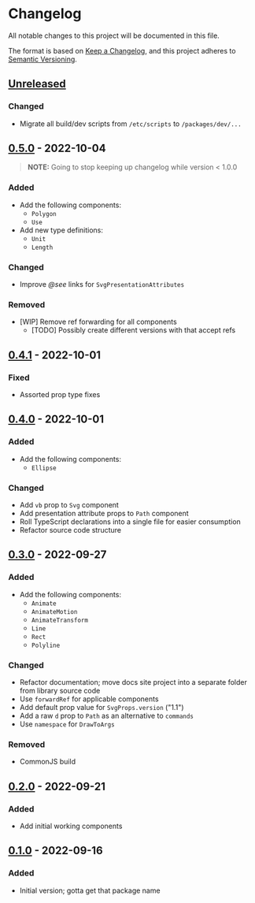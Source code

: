 # Changelog

All notable changes to this project will be documented in this file.

The format is based on [Keep a Changelog][keep-a-changelog], and this project adheres to [Semantic Versioning][semver].


## [Unreleased]
### Changed
- Migrate all build/dev scripts from `/etc/scripts` to `/packages/dev/...`


## [0.5.0] - 2022-10-04
> **NOTE:** Going to stop keeping up changelog while version &lt; 1.0.0
### Added
- Add the following components:
    - `Polygon`
    - `Use`
- Add new type definitions:
    - `Unit`
    - `Length`
### Changed
- Improve *@see* links for `SvgPresentationAttributes`
### Removed
- [WIP] Remove ref forwarding for all components
    - [TODO] Possibly create different versions with that accept refs


## [0.4.1] - 2022-10-01
### Fixed
- Assorted prop type fixes


## [0.4.0] - 2022-10-01
### Added
- Add the following components:
    - `Ellipse`
### Changed
- Add `vb` prop to `Svg` component
- Add presentation attribute props to `Path` component
- Roll TypeScript declarations into a single file for easier consumption
- Refactor source code structure


## [0.3.0] - 2022-09-27
### Added
- Add the following components:
    - `Animate`
    - `AnimateMotion`
    - `AnimateTransform`
    - `Line`
    - `Rect`
    - `Polyline`
### Changed
- Refactor documentation; move docs site project into a separate folder from library source code
- Use `forwardRef` for applicable components
- Add default prop value for `SvgProps.version` ("1.1")
- Add a raw `d` prop to `Path` as an alternative to `commands`
- Use `namespace` for `DrawToArgs`
### Removed
- CommonJS build


## [0.2.0] - 2022-09-21
### Added
- Add initial working components


## [0.1.0] - 2022-09-16
### Added
- Initial version; gotta get that package name


[keep-a-changelog]: https://keepachangelog.com/en/1.0.0/
[semver]: https://semver.org/spec/v2.0.0.html

[Unreleased]: https://github.com/tcd/svg4react/compare/v0.5.0...HEAD
[0.5.0]: https://github.com/tcd/svg4react/compare/v0.4.1...v0.5.0
[0.4.1]: https://github.com/tcd/svg4react/compare/v0.4.0...v0.4.1
[0.4.0]: https://github.com/tcd/svg4react/compare/v0.3.0...v0.4.0
[0.3.0]: https://github.com/tcd/svg4react/compare/v0.2.0...v0.3.0
[0.2.0]: https://github.com/tcd/svg4react/compare/v0.1.0...v0.2.0
[0.1.0]: https://github.com/tcd/svg4react/releases/tag/v0.1.0
